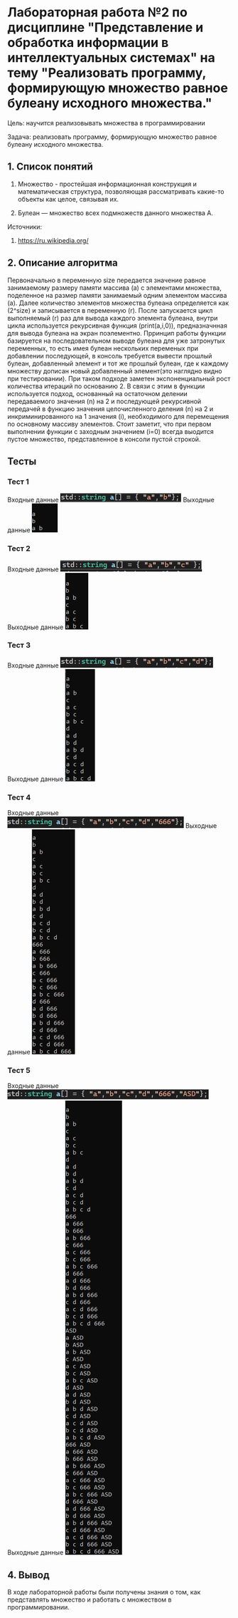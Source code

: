 # Лабораторная работа №2 по дисциплине "Представление и обработка информации в интеллектуальных системах" на тему "Реализовать программу, формирующую множество равное булеану исходного множества."

Цель: научится реализовывать множества в программировании

Задача: реализовать программу, формирующую множество равное булеану исходного множества.

## 1. Список понятий

1) Множество - простейшая информационная конструкция и математическая структура, позволяющая рассматривать какие-то объекты как целое, связывая их.

2) Булеан — множество всех подмножеств данного множества A.

Источники:

1) https://ru.wikipedia.org/

## 2. Описание алгоритма

Первоначально в переменную size передается значение равное занимаемому размеру памяти массива (a) с элементами множества, поделенное на размер памяти занимаемый одним элементом массива (a). Далее количество элементов множества булеана определяется как (2^size) и записывается в переменную (r). После запускается цикл выполняемый (r) раз для вывода каждого элемента булеана, внутри цикла используется рекурсивная функция (print(a,i,0)), предназначнная для вывода булеана на экран поэлементно. Прринцип работы функции базируется на последовательном выводе булеана для уже затронутых переменных, то есть имея булеан нескольких переменых при добавлении последующей, в консоль требуется вывести прошлый булеан, добавленный элемент и тот же прошлый булеан, где к каждому множеству дописан новый добавленный элемент(это наглядно видно при тестировании). При таком подходе заметен экспоненциальный рост количества итераций по основанию 2. В связи с этим в функции используется подход, основанный на остаточном делении передаваемого значения (n) на 2 и последующей рекурсивной передачей в функцию значения целочисленного деления (n) на 2 и инкриминированного на 1 значения (i), необходимого для перемещения по основному массиву элементов. Стоит заметит, что при первом выполнении функции с заходным значением (i=0) всегда выодится пустое множество, представленное в консоли пустой строкой. 

## Тесты

### Тест 1
Входные данные
![1](in1.png)
Выходные данные
![2](out1.png)

### Тест 2
Входные данные
![3](in2.png)
Выходные данные
![4](out2.png)

### Тест 3
Входные данные
![5](in3.png)
Выходные данные
![6](out3.png)

### Тест 4
Входные данные
![7](in4.png)
Выходные данные
![8](out4.png)

### Тест 5
Входные данные
![9](in5.png)
Выходные данные
![10](out5.png)


## 4. Вывод

В ходе лабораторной работы были получены знания о том, как представлять множество и работать с множеством в программировании.